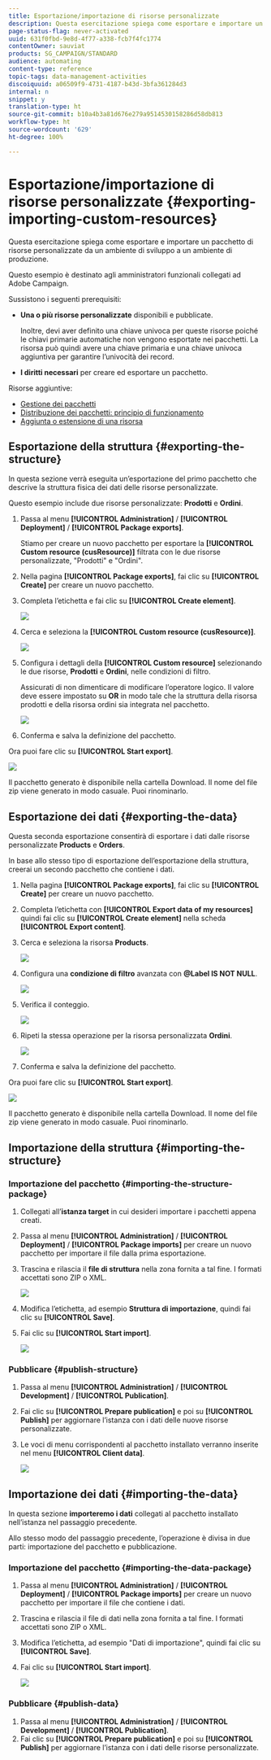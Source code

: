 ```yaml
---
title: Esportazione/importazione di risorse personalizzate
description: Questa esercitazione spiega come esportare e importare un pacchetto di risorse personalizzate.
page-status-flag: never-activated
uuid: 631f0fbd-9e8d-4f77-a338-fcb7f4fc1774
contentOwner: sauviat
products: SG_CAMPAIGN/STANDARD
audience: automating
content-type: reference
topic-tags: data-management-activities
discoiquuid: a06509f9-4731-4187-b43d-3bfa361284d3
internal: n
snippet: y
translation-type: ht
source-git-commit: b10a4b3a81d676e279a9514530158286d58db813
workflow-type: ht
source-wordcount: '629'
ht-degree: 100%

---
```



# Esportazione/importazione di risorse personalizzate {#exporting-importing-custom-resources}

Questa esercitazione spiega come esportare e importare un pacchetto di risorse personalizzate da un ambiente di sviluppo a un ambiente di produzione.

Questo esempio è destinato agli amministratori funzionali collegati ad Adobe Campaign.

Sussistono i seguenti prerequisiti:

* **Una o più risorse personalizzate** disponibili e pubblicate.

   Inoltre, devi aver definito una chiave univoca per queste risorse poiché le chiavi primarie automatiche non vengono esportate nei pacchetti. La risorsa può quindi avere una chiave primaria e una chiave univoca aggiuntiva per garantire l’univocità dei record.
* **I diritti necessari** per creare ed esportare un pacchetto.

Risorse aggiuntive:

* [Gestione dei pacchetti](../../automating/using/managing-packages.md)
* [Distribuzione dei pacchetti: principio di funzionamento](../../developing/using/data-model-concepts.md)
* [Aggiunta o estensione di una risorsa](../../developing/using/key-steps-to-add-a-resource.md)

## Esportazione della struttura {#exporting-the-structure}

In questa sezione verrà eseguita un’esportazione del primo pacchetto che descrive la struttura fisica dei dati delle risorse personalizzate.

Questo esempio include due risorse personalizzate: **Prodotti** e **Ordini**.

1. Passa al menu **[!UICONTROL Administration]** / **[!UICONTROL Deployment]** / **[!UICONTROL Package exports]**.

   Stiamo per creare un nuovo pacchetto per esportare la **[!UICONTROL Custom resource (cusResource)]** filtrata con le due risorse personalizzate, &quot;Prodotti&quot; e &quot;Ordini&quot;.

1. Nella pagina **[!UICONTROL Package exports]**, fai clic su **[!UICONTROL Create]** per creare un nuovo pacchetto.
1. Completa l’etichetta e fai clic su **[!UICONTROL Create element]**.

   ![](assets/cusresources_export1.png)

1. Cerca e seleziona la **[!UICONTROL Custom resource (cusResource)]**.

   ![](assets/cusresources_export2.png)

1. Configura i dettagli della **[!UICONTROL Custom resource]** selezionando le due risorse, **Prodotti** e **Ordini**, nelle condizioni di filtro.

   Assicurati di non dimenticare di modificare l’operatore logico. Il valore deve essere impostato su **OR** in modo tale che la struttura della risorsa prodotti e della risorsa ordini sia integrata nel pacchetto.

   ![](assets/cusresources_export3.png)

1. Conferma e salva la definizione del pacchetto.

Ora puoi fare clic su **[!UICONTROL Start export]**.

![](assets/cusresources_export4.png)

Il pacchetto generato è disponibile nella cartella Download. Il nome del file zip viene generato in modo casuale. Puoi rinominarlo.

## Esportazione dei dati {#exporting-the-data}

Questa seconda esportazione consentirà di esportare i dati dalle risorse personalizzate **Products** e **Orders**.

In base allo stesso tipo di esportazione dell’esportazione della struttura, creerai un secondo pacchetto che contiene i dati.

1. Nella pagina **[!UICONTROL Package exports]**, fai clic su **[!UICONTROL Create]** per creare un nuovo pacchetto.
1. Completa l’etichetta con **[!UICONTROL Export data of my resources]** quindi fai clic su **[!UICONTROL Create element]** nella scheda **[!UICONTROL Export content]**.
1. Cerca e seleziona la risorsa **Products**.

   ![](assets/cusresources_exportdata1.png)

1. Configura una **condizione di filtro** avanzata con **@Label IS NOT NULL**.

   ![](assets/cusresources_exportdata2.png)

1. Verifica il conteggio.

   ![](assets/cusresources_exportdata3.png)

1. Ripeti la stessa operazione per la risorsa personalizzata **Ordini**.

   ![](assets/cusresources_exportdata4.png)

1. Conferma e salva la definizione del pacchetto.

Ora puoi fare clic su **[!UICONTROL Start export]**.

![](assets/cusresources_exportdata5.png)

Il pacchetto generato è disponibile nella cartella Download. Il nome del file zip viene generato in modo casuale. Puoi rinominarlo.

## Importazione della struttura {#importing-the-structure}

### Importazione del pacchetto {#importing-the-structure-package}

1. Collegati all’**istanza target** in cui desideri importare i pacchetti appena creati.
1. Passa al menu **[!UICONTROL Administration]** / **[!UICONTROL Deployment]** / **[!UICONTROL Package imports]** per creare un nuovo pacchetto per importare il file dalla prima esportazione.
1. Trascina e rilascia il **file di struttura** nella zona fornita a tal fine. I formati accettati sono ZIP o XML.

   ![](assets/cusresources_import2.png)

1. Modifica l’etichetta, ad esempio **Struttura di importazione**, quindi fai clic su **[!UICONTROL Save]**.
1. Fai clic su **[!UICONTROL Start import]**.

   ![](assets/cusresources_import3.png)

### Pubblicare {#publish-structure}

1. Passa al menu **[!UICONTROL Administration]** / **[!UICONTROL Development]** / **[!UICONTROL Publication]**.
1. Fai clic su **[!UICONTROL Prepare publication]** e poi su **[!UICONTROL Publish]** per aggiornare l’istanza con i dati delle nuove risorse personalizzate.
1. Le voci di menu corrispondenti al pacchetto installato verranno inserite nel menu **[!UICONTROL Client data]**.

   ![](assets/cusresources_import1.png)

## Importazione dei dati {#importing-the-data}

In questa sezione **importeremo i dati** collegati al pacchetto installato nell’istanza nel passaggio precedente.

Allo stesso modo del passaggio precedente, l’operazione è divisa in due parti: importazione del pacchetto e pubblicazione.

### Importazione del pacchetto {#importing-the-data-package}

1. Passa al menu **[!UICONTROL Administration]** / **[!UICONTROL Deployment]** / **[!UICONTROL Package imports]** per creare un nuovo pacchetto per importare il file che contiene i dati.
1. Trascina e rilascia il file di dati nella zona fornita a tal fine. I formati accettati sono ZIP o XML.
1. Modifica l’etichetta, ad esempio &quot;Dati di importazione&quot;, quindi fai clic su **[!UICONTROL Save]**.
1. Fai clic su **[!UICONTROL Start import]**.

   ![](assets/cusresources_importdata.png)

### Pubblicare {#publish-data}

1. Passa al menu **[!UICONTROL Administration]** / **[!UICONTROL Development]** / **[!UICONTROL Publication]**.
1. Fai clic su **[!UICONTROL Prepare publication]** e poi su **[!UICONTROL Publish]** per aggiornare l’istanza con i dati delle risorse personalizzate.
